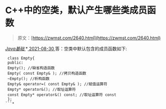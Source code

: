 <!--yml
category: 未分类
date: 0001-01-01 00:00:00
--->

# C++中的空类，默认产生哪些类成员函数

> 原文：[https://zwmst.com/2640.html](https://zwmst.com/2640.html)

   [ *Java基础* ](https://zwmst.com/java%e5%9f%ba%e7%a1%80)*[ <time datetime="2021-08-30T09:20:47+08:00"> 2021-08-30 </time> ](https://zwmst.com/2640.html)  答：空类中默认包含的成员函数如下:

```
 class Empty{ 
 public: 
 Empty(); //缺省构造函数 
 Empty( const Empty& ); //拷贝构造函数 
 ~Empty(); //析构函数 
 Empty& operator=( const Empty& ); //赋值运算符 
 Empty* operator&(); //取址运算符 
 const Empty* operator&() const; //取址运算符 const 
 }; 
```*